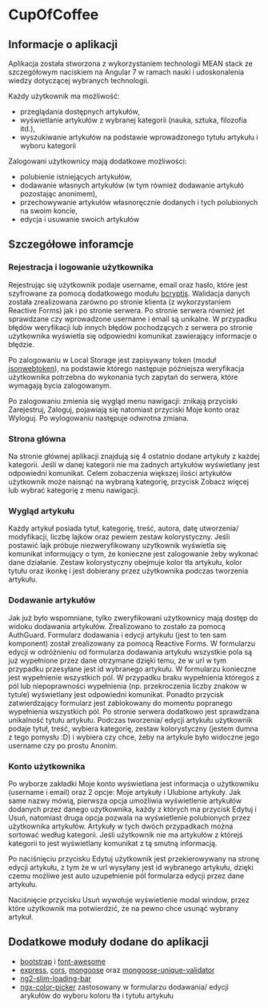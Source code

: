 # CupOfCoffee


## Informacje o aplikacji

Aplikacja została stworzona z wykorzystaniem technologii MEAN stack ze szczegółowym naciskiem na Angular 7 w ramach nauki i udoskonalenia wiedzy dotyczącej wybranych technologii.

Każdy użytkownik ma możliwość:
* przeglądania dostępnych artykułów, 
* wyświetlanie artykułów z wybranej kategorii (nauka, sztuka, filozofia itd.),
* wyszukiwanie artykułów na podstawie wprowadzonego tytułu artykułu i wyboru kategorii

Zalogowani użytkownicy mają dodatkowe możliwości: 
* polubienie istniejących artykułów,
* dodawanie własnych artykułów (w tym również dodawanie artykułó pozostając anonimem),
* przechowywanie artykułów własnoręcznie dodanych i tych polubionych na swoim koncie,
* edycja i usuwanie swoich artykułów


## Szczegółowe inforamcje

### Rejestracja i logowanie użytkownika

Rejestrując się użytkownik podaje username, email oraz hasło, które jest szyfrowane za pomocą dodatkowego modułu [bcryptjs](https://www.npmjs.com/package/bcryptjs). Walidacja danych została zrealizowana zarówno po stronie klienta (z wykorzystaniem Reactive Forms) jak i po stronie serwera. Po stronie serwera również jet sprawdzane czy wprowadzone username i email są unikalne. W przypadku błędów weryfikacji lub innych błędów pochodzących z serwera po stronie użytkownika wyświetla się odpowiedni komunikat zawierający informacje o błędzie.

Po zalogowaniu w Local Storage jest zapisywany token (moduł [jsonwebtoken](https://www.npmjs.com/package/jsonwebtoken)), na podstawie którego następuje późniejsza weryfikacja użytkownika potrzebna do wykonania tych zapytań do serwera, które wymagają bycia zalogowanym.

Po zalogowaniu zmienia się wygląd menu nawigacji: znikają przyciski Zarejestruj, Zaloguj, pojawiają się natomiast przyciski Moje konto oraz Wyloguj. Po wylogowaniu następuje odwrotna zmiana.


### Strona główna

Na stronie głównej aplikacji znajdują się 4 ostatnio dodane artykuły z każdej kategorii. Jeśli w danej kategorii nie ma żadnych artykułów wyświetlany jest odpowiedni komunikat. Celem zobaczenia większej ilości artykułów użytkownik może naisnąć na wybraną kategorię, przycisk Zobacz więcej lub wybrać kategorię z menu nawigacji.

### Wygląd artykułu

Każdy artykuł posiada tytuł, kategorię, treść, autora, datę utworzenia/ modyfikacji, liczbę lajków oraz pewiem zestaw kolorystyczny.
Jeśli postawić lajk próbuje niezweryfikowany użytkownik wyświetla się komunikat informujący o tym, że konieczne jest zalogowanie żeby wykonać dane działanie.
Zestaw kolorystyczny obejmuje kolor tła artykułu, kolor tytułu oraz ikonkę i jest dobierany przez użytkownika podczas tworzenia artykułu.


### Dodawanie artykułów

Jak już było wspomniane, tylko zweryfikowani użytkownicy mają dostęp do widoku dodawania artykułów. Zrealizowano to zostało za pomocą AuthGuard.
Formularz dodawania i edycji artykułu (jest to ten sam komponent) został zrealizowany za pomocą Reactive Forms. W formularzu edycji w odróżnieniu od formularza dodawania artykułu wszystkie pola są już wypełnione przez dane otrzymane dzięki temu, że w url w tym przypadku przesyłane jest id wybranego artykułu. W formularzu konieczne jest wypełnienie wszystkich pól. W przypadku braku wypełnienia któregoś z pól lub niepoprawności wypełnienia (np. przekroczenia liczby znaków w tytule) wyświetlany jest odpowiedni komunikat. Ponadto przycisk zatwierdzający formularz jest zablokowany do momentu popranego wypełnienia wszystkich pól. Po stronie serwera dodatkowo jest sprawdzana unikalność tytułu artykułu.
Podczas tworzenia/ edycji artykułu użytkownik podaje tytuł, treść, wybiera kategorię, zestaw kolorystyczny (jestem dumna z tego pomysłu :D) i wybiera czy chce, żeby na artykule było widoczne jego username czy po prostu Anonim.


### Konto użytkownika

Po wyborze zakładki Moje konto wyświetlana jest informacja o użytkowniku (username i email) oraz 2 opcje: Moje artykuły i Ulubione artykuły. Jak same nazwy mówią, pierwsza opcja umożliwia wyświetlenie artykułów dodanych przez danego użytkownika, każdy z których ma przycisk Edytuj i Usuń, natomiast druga opcja pozwala na wyświetlenie polubionych przez użytkownika artykułów. Artykuły w tych dwóch przypadkach można sortować według kategorii. Jeśli użytkownik nie ma artykułów z którejś kategorii to jest wyświetlany komunikat z tą smutną informacją.

Po naciśnięciu przycisku Edytuj użytkownik jest przekierowywany na stronę edycji artykułu, z tym że w url wysyłany jest id wybranego artykułu, dzięki czemu możliwe jest auto uzupełnienie pól formularza edycji przez dane artykułu.

Naciśnięcie przycisku Usuń wywołuje wyświetlenie modal window, przez które użytkownik ma potwierdzić, że na pewno chce usunąć wybrany artykuł.

## Dodatkowe moduły dodane do aplikacji
* [bootstrap](https://www.npmjs.com/package/bootstrap) i [font-awesome](https://www.npmjs.com/package/font-awesome)
* [express](https://www.npmjs.com/package/express), [cors](https://www.npmjs.com/package/cors), [mongoose](https://www.npmjs.com/package/mongoose) oraz [mongoose-unique-validator](https://www.npmjs.com/package/mongoose-unique-validator)
* [ng2-slim-loading-bar](https://www.npmjs.com/package/ng2-slim-loading-bar)
* [ngx-color-picker](https://www.npmjs.com/package/ngx-color-picker) zastosowany w formularzu dodawania/ edycji arykułów do wyboru koloru tła i tytułu artykułu
